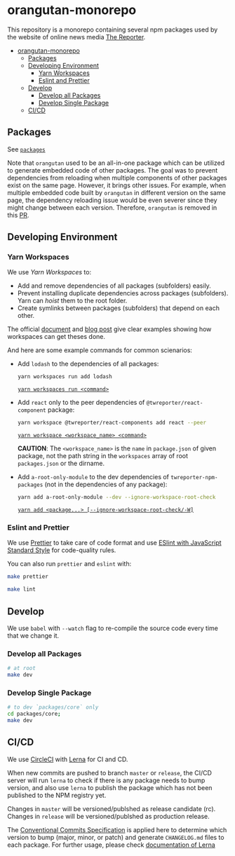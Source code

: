 # orangutan-monorepo

This repository is a monorepo containing several npm packages used by the website of online news media [The Reporter](https://www.twreporter.org).

- [orangutan-monorepo](#orangutan-monorepo)
  - [Packages](#packages)
  - [Developing Environment](#developing-environment)
    - [Yarn Workspaces](#yarn-workspaces)
    - [Eslint and Prettier](#eslint-and-prettier)
  - [Develop](#develop)
    - [Develop all Packages](#develop-all-packages)
    - [Develop Single Package](#develop-single-package)
  - [CI/CD](#cicd)

## Packages

See [`packages`](https://github.com/twreporter/orangutan-monorepo/tree/master/packages)

Note that `orangutan` used to be an all-in-one package which can be utilized to generate embedded code of other packages.
The goal was to prevent dependencies from reloading when multiple components of other packages exist on the same page.
However, it brings other issues. For example, when multiple embedded code built by `orangutan` in different version on the same page, the dependency reloading issue would be even severer since they might change between each version.
Therefore, `orangutan` is removed in this [PR](https://github.com/twreporter/orangutan-monorepo/pull/80).

## Developing Environment

### Yarn Workspaces

We use _Yarn Workspaces_ to:

- Add and remove dependencies of all packages (subfolders) easily.
- Prevent installing duplicate dependencies across packages (subfolders). Yarn can _hoist_ them to the root folder.
- Create symlinks between packages (subfolders) that depend on each other.

The official [document](https://yarnpkg.com/en/docs/workspaces) and [blog post](https://yarnpkg.com/blog/2017/08/02/introducing-workspaces/) give clear examples showing how workspaces can get theses done.

And here are some example commands for common scienarios:

- Add `lodash` to the dependencies of all packages:

  ```bash
  yarn workspaces run add lodash
  ```

  [`yarn workspaces run <command>`](https://yarnpkg.com/en/docs/cli/workspaces#toc-yarn-workspaces-run)

- Add `react` only to the peer dependencies of `@twreporter/react-component` package:

  ```bash
  yarn workspace @twreporter/react-components add react --peer
  ```

  [`yarn workspace <workspace_name> <command>`](https://yarnpkg.com/en/docs/cli/workspace)

  **CAUTION**: The `<workspace_name>` is the `name` in `package.json` of given package, not the path string in the `workspaces` array of root `packages.json` or the dirname.

- Add `a-root-only-module` to the dev dependencies of `twreporter-npm-packages` (not in the dependencies of any package):

  ```bash
  yarn add a-root-only-module --dev --ignore-workspace-root-check
  ```

  [`yarn add <package...> [--ignore-workspace-root-check/-W]`](https://yarnpkg.com/en/docs/cli/add#toc-yarn-add-ignore-workspace-root-check-w)

### Eslint and Prettier

We use [Prettier](https://prettier.io/) to take care of code format and use [ESlint with JavaScript Standard Style](https://github.com/standard/eslint-config-standard) for code-quality rules.

You can also run `prettier` and `eslint` with:

```bash
make prettier

make lint
```

## Develop

We use `babel` with `--watch` flag to re-compile the source code every time that we change it.

### Develop all Packages

```bash
# at root
make dev
```

### Develop Single Package

```bash
# to dev `packages/core` only
cd packages/core;
make dev
```

## CI/CD

We use [CircleCI](https://circleci.com/) with [Lerna](https://github.com/lerna/lerna) for CI and CD.

When new commits are pushed to branch `master` or `release`, the CI/CD server will run `lerna` to check if there is any package needs to bump version, and also use `lerna` to publish the package which has not been published to the NPM registry yet.

Changes in `master` will be versioned/publshed as release candidate (rc). Changes in `release` will be versioned/publshed as production release.

The [Conventional Commits Specification](https://www.conventionalcommits.org/en/v1.0.0/) is applied here to determine which version to bump (major, minor, or patch) and generate `CHANGELOG.md` files to each package. For further usage, please check [documentation of Lerna](https://github.com/lerna/lerna/tree/master/commands/version#positionals)

